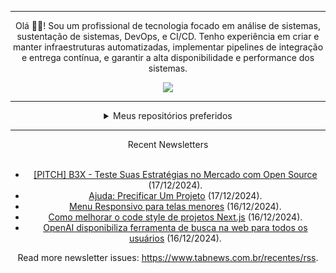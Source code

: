 <div align="center">
<hr>
<p>Olá 👋🏾! Sou um profissional de tecnologia focado em análise de sistemas, sustentação de sistemas, DevOps, e CI/CD. Tenho experiência em criar e manter infraestruturas automatizadas, implementar pipelines de integração e entrega contínua, e garantir a alta disponibilidade e performance dos sistemas.</p>
  <img src="https://media.giphy.com/media/yAGIvCiwPJn5C/giphy.gif">
<hr>
  <details>
  <summary>Meus repositórios preferidos</summary>
  <br />
  Alguns dos meus melhores repositórios:
  <br />
<br />
  <ul><li><a href=https://github.com/KubeNerd/aluratube target="_blank" rel="noopener noreferrer">KubeNerd/aluratube</a> (<b>0</b> ✨ and <b>0</b> 🍴): Aluratube - Desenvolvido durante a imersão React da Alura no final de 2022</li><li><a href=https://github.com/KubeNerd/nlw-ia target="_blank" rel="noopener noreferrer">KubeNerd/nlw-ia</a> (<b>0</b> ✨ and <b>0</b> 🍴): Projeto desenvolvido durante a NLW IA - Usando a API da OPENAI</li><li><a href=https://github.com/KubeNerd/nlw-journey-ia target="_blank" rel="noopener noreferrer">KubeNerd/nlw-journey-ia</a> (<b>0</b> ✨ and <b>0</b> 🍴): NLW IA - Agent de viagens usando python + langchain + GPT</li>
<li>More coming soon :).</li>
</ul>
  </details>
  <hr/>
    <summary>Recent Newsletters</summary>
  <br />
  <ul>
    <li><a href=https://www.tabnews.com.br/danielsant1/pitch-b3x-teste-suas-estrategias-no-mercado-com-open-source target="_blank" rel="noopener noreferrer">[PITCH] B3X - Teste Suas Estratégias no Mercado com Open Source</a> (17/12/2024).</li><li><a href=https://www.tabnews.com.br/patrickgomes/ajuda-precificar-um-projeto target="_blank" rel="noopener noreferrer">Ajuda: Precificar Um Projeto</a> (17/12/2024).</li><li><a href=https://www.tabnews.com.br/CodeOpen/menu-responsivo-para-telas-menores target="_blank" rel="noopener noreferrer">Menu Responsivo para telas menores</a> (16/12/2024).</li><li><a href=https://www.tabnews.com.br/viiniciusgs/como-melhorar-o-code-style-de-projetos-next-js target="_blank" rel="noopener noreferrer">Como melhorar o code style de projetos Next.js</a> (16/12/2024).</li><li><a href=https://www.tabnews.com.br/NewsletterOficial/openai-disponibiliza-ferramenta-de-busca-na-web-para-todos-os-usuarios target="_blank" rel="noopener noreferrer">OpenAI disponibiliza ferramenta de busca na web para todos os usuários</a> (16/12/2024).</li>
  </ul>
<p>Read more newsletter issues: <a href="https://www.tabnews.com.br/recentes/rss">https://www.tabnews.com.br/recentes/rss</a>.</p>
  </details>
